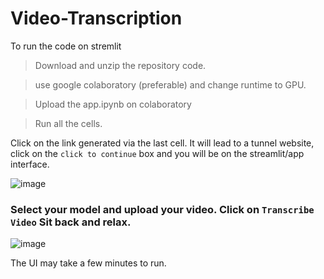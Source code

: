 # Video-Transcription

To run the code on stremlit

> Download and unzip the repository code.

> use google colaboratory (preferable) and change runtime to GPU.

> Upload the app.ipynb on colaboratory

> Run all the cells.

Click on the link generated via the last cell. It will lead to a tunnel website, click on the ```click to continue``` box and you will be on the streamlit/app interface.

![image](https://github.com/wow7seven/Video-Transcription/assets/100991200/59e67723-814f-4f2b-b200-1dc325f951bf)


### Select your model and upload your video. Click on ```Transcribe Video``` Sit back and relax.

![image](https://github.com/wow7seven/Video-Transcription/assets/100991200/289cc24a-d697-47ab-8119-5c0714372fec)


The UI may take a few minutes to run.

